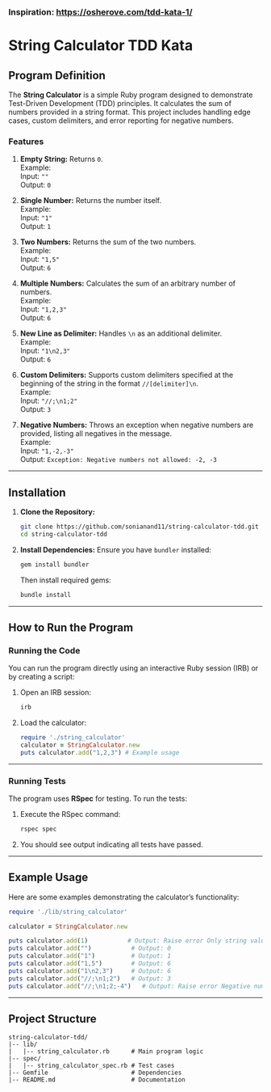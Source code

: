 ### Inspiration: https://osherove.com/tdd-kata-1/

# String Calculator TDD Kata

## Program Definition
The **String Calculator** is a simple Ruby program designed to demonstrate Test-Driven Development (TDD) principles. It calculates the sum of numbers provided in a string format. This project includes handling edge cases, custom delimiters, and error reporting for negative numbers.

### Features
1. **Empty String:** Returns `0`.  
   Example:  
   Input: `""`  
   Output: `0`

2. **Single Number:** Returns the number itself.  
   Example:  
   Input: `"1"`  
   Output: `1`

3. **Two Numbers:** Returns the sum of the two numbers.  
   Example:  
   Input: `"1,5"`  
   Output: `6`

4. **Multiple Numbers:** Calculates the sum of an arbitrary number of numbers.  
   Example:  
   Input: `"1,2,3"`  
   Output: `6`

5. **New Line as Delimiter:** Handles `\n` as an additional delimiter.  
   Example:  
   Input: `"1\n2,3"`  
   Output: `6`

6. **Custom Delimiters:** Supports custom delimiters specified at the beginning of the string in the format `//[delimiter]\n`.  
   Example:  
   Input: `"//;\n1;2"`  
   Output: `3`

7. **Negative Numbers:** Throws an exception when negative numbers are provided, listing all negatives in the message.  
   Example:  
   Input: `"1,-2,-3"`  
   Output: `Exception: Negative numbers not allowed: -2, -3`

---

## Installation

1. **Clone the Repository:**
   ```bash
   git clone https://github.com/sonianand11/string-calculator-tdd.git
   cd string-calculator-tdd
   ```

2. **Install Dependencies:**
   Ensure you have `bundler` installed:
   ```bash
   gem install bundler
   ```
   Then install required gems:
   ```bash
   bundle install
   ```

---

## How to Run the Program

### Running the Code
You can run the program directly using an interactive Ruby session (IRB) or by creating a script:
1. Open an IRB session:
   ```bash
   irb
   ```
2. Load the calculator:
   ```ruby
   require './string_calculator'
   calculator = StringCalculator.new
   puts calculator.add("1,2,3") # Example usage
   ```

---

### Running Tests
The program uses **RSpec** for testing. To run the tests:
1. Execute the RSpec command:
   ```bash
   rspec spec
   ```

2. You should see output indicating all tests have passed.

---

## Example Usage
Here are some examples demonstrating the calculator’s functionality:

```ruby
require './lib/string_calculator'

calculator = StringCalculator.new

puts calculator.add(1)           # Output: Raise error Only string value is allowed in StringCalculator#add method parameter
puts calculator.add("")           # Output: 0
puts calculator.add("1")          # Output: 1
puts calculator.add("1,5")        # Output: 6
puts calculator.add("1\n2,3")     # Output: 6
puts calculator.add("//;\n1;2")   # Output: 3
puts calculator.add("//;\n1;2;-4")   # Output: Raise error Negative numbers not allowed: -4
```

---

## Project Structure
```
string-calculator-tdd/
|-- lib/
|   |-- string_calculator.rb      # Main program logic
|-- spec/
|   |-- string_calculator_spec.rb # Test cases
|-- Gemfile                       # Dependencies
|-- README.md                     # Documentation
```